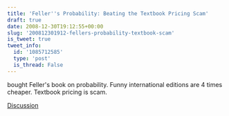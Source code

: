 ```yaml
---
title: 'Feller''s Probability: Beating the Textbook Pricing Scam'
draft: true
date: 2008-12-30T19:12:55+00:00
slug: '200812301912-fellers-probability-textbook-scam'
is_tweet: true
tweet_info:
  id: '1085712585'
  type: 'post'
  is_thread: False
---
```




bought Feller's book on probability. Funny international editions are 4 times cheaper. Textbook pricing is scam.

[Discussion](https://x.com/sytelus/status/1085712585)
